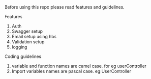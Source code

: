 Before using this repo please read features and guidelines.

Features
1. Auth
2. Swagger setup
3. Email setup using hbs
4. Validation setup
5. logging

Coding guidelines
1. variable and function names are camel case. for eg userController
2. Import variables names are pascal case. eg UserController